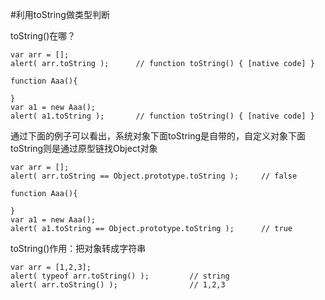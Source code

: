 #利用toString做类型判断

toString()在哪？
```
var arr = [];
alert( arr.toString );      // function toString() { [native code] }

function Aaa(){

}
var a1 = new Aaa();
alert( a1.toString );       // function toString() { [native code] }
```

通过下面的例子可以看出，系统对象下面toString是自带的，自定义对象下面toString则是通过原型链找Object对象
```
var arr = [];
alert( arr.toString == Object.prototype.toString );     // false

function Aaa(){

}
var a1 = new Aaa();
alert( a1.toString == Object.prototype.toString );      // true
```

toString()作用：把对象转成字符串
```
var arr = [1,2,3];
alert( typeof arr.toString() );         // string
alert( arr.toString() );                // 1,2,3
```